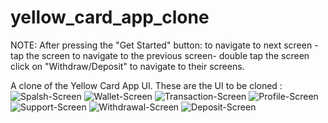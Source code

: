 # yellow_card_app_clone
NOTE: After pressing the "Get Started" button:
to navigate to next screen - tap the screen
to navigate to the previous screen- double tap the screen
click on "Withdraw/Deposit" to navigate to their screens.

A clone of the Yellow Card App UI. 
These are the UI to be cloned : 
![Spalsh-Screen](readme-image-asset/spalshscreen.png)
![Wallet-Screen](readme-image-asset/wallet.png)
![Transaction-Screen](readme-image-asset/TRANSACTION.png)
![Profile-Screen](readme-image-asset/profile.png)
![Support-Screen](readme-image-asset/support.png)
![Withdrawal-Screen](readme-image-asset/withdraw.png)
![Deposit-Screen](readme-image-asset/deposit.png)


